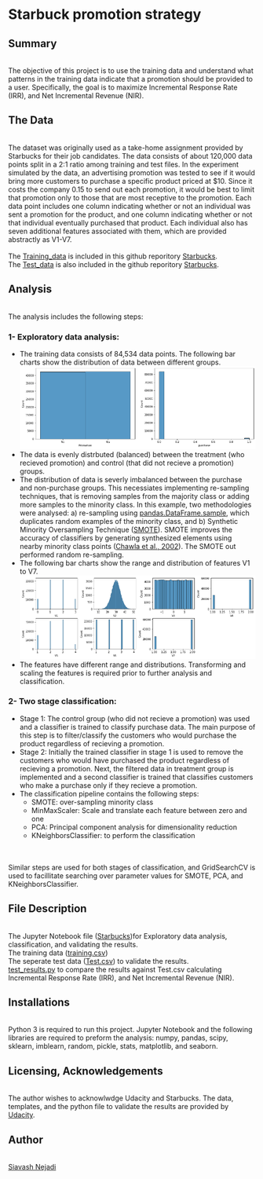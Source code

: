 # Starbuck promotion strategy

## Summary
<br>The objective of this project is to use the training data and understand what patterns in the training data indicate that a promotion should be provided to a user. Specifically, the goal is to maximize Incremental Response Rate (IRR), and Net Incremental Revenue (NIR).

## The Data
<br>The dataset was originally used as a take-home assignment provided by Starbucks for their job candidates. The data consists of about 120,000 data points split in a 2:1 ratio among training and test files. In the experiment simulated by the data, an advertising promotion was tested to see if it would bring more customers to purchase a specific product priced at $10. Since it costs the company 0.15 to send out each promotion, it would be best to limit that promotion only to those that are most receptive to the promotion. Each data point includes one column indicating whether or not an individual was sent a promotion for the product, and one column indicating whether or not that individual eventually purchased that product. Each individual also has seven additional features associated with them, which are provided abstractly as V1-V7.
<br>
<br>The [Training_data](https://github.com/snejadi/Starbucks/blob/3cd8cd4017e6e10e0eb84f84817ef845f93e012d/training.csv) is included in this github reporitory [Starbucks](https://github.com/snejadi/Starbucks.git).
<br>The [Test_data](https://github.com/snejadi/Starbucks/blob/3cd8cd4017e6e10e0eb84f84817ef845f93e012d/Test.csv) is also included in the github reporitory [Starbucks](https://github.com/snejadi/Starbucks.git).

## Analysis
<br> The analysis includes the following steps:

### 1- Exploratory data analysis:
- The training data consists of 84,534 data points. The following bar charts show the distribution of data between different groups.
![Figure_01](https://github.com/snejadi/Starbucks/blob/aca62cdb8b8f26d3e5b75340ce27bca5a441dc9a/figures/fig_01.png?raw=true)
- The data is evenly distrbuted (balanced) between the treatment (who recieved promotion) and control (that did not recieve a promotion) groups.
- The distribution of data is severly imbalanced between the purchase and non-purchase groups. This necessiates implementing re-sampling techniques, that is removing samples from the majority class or adding more samples to the minority class. In this example, two methodologies were analysed: a) re-sampling using [pandas.DataFrame.sample](https://pandas.pydata.org/docs/reference/api/pandas.DataFrame.sample.html), which duplicates random examples of the minority class, and b) Synthetic Minority Oversampling Technique ([SMOTE](https://imbalanced-learn.org/stable/references/generated/imblearn.over_sampling.SMOTE.html)). SMOTE improves the accuracy of classifiers by generating synthesized elements using nearby minority class points ([Chawla et al., 2002](https://www.jair.org/index.php/jair/article/view/10302/24590)). The SMOTE out performed random re-sampling.
- The following bar charts show the range and distribution of features V1 to V7. 
![Figure_02](https://github.com/snejadi/Starbucks/blob/aca62cdb8b8f26d3e5b75340ce27bca5a441dc9a/figures/fig_02_features.png)
- The features have different range and distributions. Transforming and scaling the features is required prior to further analysis and classification. 

### 2- Two stage classification:
- Stage 1: The control group (who did not recieve a promotion) was used and a classifier is trained to classify purchase data. The main purpose of this step is to filter/classify the customers who would purchase the product regardless of recieving a promotion.
- Stage 2: Initially the trained classifier in stage 1 is used to remove the customers who would have purchased the product regardless of recieving a promotion. Next, the filtered data in treatment group is implemented and a second classifier is trained that classifies customers who make a purchase only if they recieve a promotion. 
- The classification pipeline contains the following steps: 
  - SMOTE: over-sampling minority class
  - MinMaxScaler: Scale and translate each feature between zero and one
  - PCA: Principal component analysis for dimensionality reduction
  - KNeighborsClassifier: to perform the classification
<br>
<br>Similar steps are used for both stages of classification, and GridSearchCV is used to facillitate searching over parameter values for SMOTE, PCA, and KNeighborsClassifier.

## File Description
<br> The Jupyter Notebook file ([Starbucks](https://github.com/snejadi/Starbucks/blob/b4b54972423d321e21b006282fb17e10349785dd/Starbucks.ipynb))for Exploratory data analysis, classification, and validating the results. 
<br> The training data ([training.csv](https://github.com/snejadi/Starbucks/blob/b4b54972423d321e21b006282fb17e10349785dd/training.csv)) 
<br> The seperate test data ([Test.csv](https://github.com/snejadi/Starbucks/blob/b4b54972423d321e21b006282fb17e10349785dd/Test.csv)) to validate the results.
<br> [test_results.py](https://github.com/snejadi/Starbucks/blob/b4b54972423d321e21b006282fb17e10349785dd/test_results.py) to compare the results against Test.csv calculating Incremental Response Rate (IRR), and Net Incremental Revenue (NIR). 

## Installations
<br>Python 3 is required to run this project. Jupyter Notebook and the following libraries are required to preform the analysis: numpy, pandas, scipy, sklearn, imblearn, random, pickle, stats, matplotlib, and seaborn.

## Licensing, Acknowledgements
<br> The author wishes to acknowlwdge Udacity and Starbucks. The data, templates, and the python file to validate the results are provided by [Udacity](https://www.udacity.com/).

## Author
<br>[Siavash Nejadi](https://github.com/snejadi/)